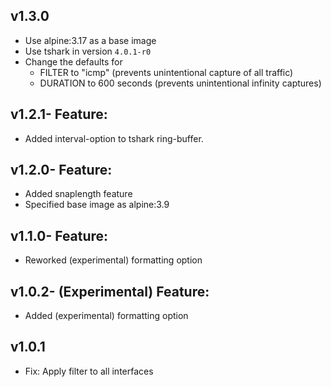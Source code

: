 ## v1.3.0

- Use alpine:3.17 as a base image
- Use tshark in version `4.0.1-r0`
- Change the defaults for
  * FILTER to "icmp" (prevents unintentional capture of all traffic)
  * DURATION to 600 seconds (prevents unintentional infinity captures)

## v1.2.1- Feature:

- Added interval-option to tshark ring-buffer.

## v1.2.0- Feature:

- Added snaplength feature
- Specified base image as alpine:3.9

## v1.1.0- Feature:

- Reworked (experimental) formatting option

## v1.0.2- (Experimental) Feature:

- Added (experimental) formatting option

## v1.0.1

- Fix: Apply filter to all interfaces
